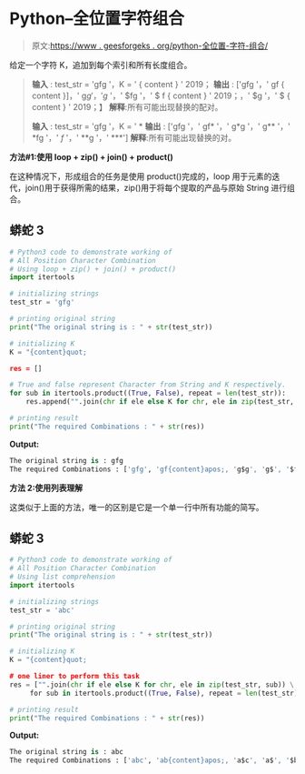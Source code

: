 # Python–全位置字符组合

> 原文:[https://www . geesforgeks . org/python-全位置-字符-组合/](https://www.geeksforgeeks.org/python-all-position-character-combination/)

给定一个字符 K，追加到每个索引和所有长度组合。

> **输入** : test_str = 'gfg '，K = ' { content } ' 2019；
> **输出** : ['gfg '，' gf { content }]，' g$g '，' g$ '，' $fg '，' $ f { content } ' 2019；，' $g '，' $ { content } ' 2019；】
> **解释**:所有可能出现替换的配对。
> 
> **输入** : test_str = 'gfg '，K = ' *
> **输出** : ['gfg '，' gf* '，' g*g '，' g** '，' *fg '，' *f* '，' **g '，' ***']
> **解释**:所有可能出现替换的对。

**方法#1:使用 loop + zip() + join() + product()**

在这种情况下，形成组合的任务是使用 product()完成的，loop 用于元素的迭代，join()用于获得所需的结果，zip()用于将每个提取的产品与原始 String 进行组合。

## 蟒蛇 3

```py
# Python3 code to demonstrate working of 
# All Position Character Combination
# Using loop + zip() + join() + product()
import itertools

# initializing strings
test_str = 'gfg'

# printing original string
print("The original string is : " + str(test_str))

# initializing K 
K = "{content}quot;

res = [] 

# True and false represent Character from String and K respectively.
for sub in itertools.product((True, False), repeat = len(test_str)):
    res.append("".join(chr if ele else K for chr, ele in zip(test_str, sub)))

# printing result 
print("The required Combinations : " + str(res)) 
```

**Output:**

```py
The original string is : gfg
The required Combinations : ['gfg', 'gf{content}apos;, 'g$g', 'g$', '$fg', '$f{content}apos;, '$g', '${content}apos;]

```

**方法 2:使用列表理解**

这类似于上面的方法，唯一的区别是它是一个单一行中所有功能的简写。

## 蟒蛇 3

```py
# Python3 code to demonstrate working of 
# All Position Character Combination
# Using list comprehension
import itertools

# initializing strings
test_str = 'abc'

# printing original string
print("The original string is : " + str(test_str))

# initializing K 
K = "{content}quot;

# one liner to perform this task 
res = ["".join(chr if ele else K for chr, ele in zip(test_str, sub)) \
     for sub in itertools.product((True, False), repeat = len(test_str))]

# printing result 
print("The required Combinations : " + str(res)) 
```

**Output:**

```py
The original string is : abc
The required Combinations : ['abc', 'ab{content}apos;, 'a$c', 'a$', '$bc', '$b{content}apos;, '$c', '${content}apos;]

```